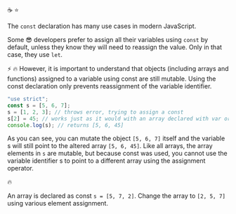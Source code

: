 :coffee: :star:

The `const` declaration has many use cases in modern JavaScript.

Some :sunglasses: developers prefer to assign all their variables using `const` by default, unless they know they will need to reassign the value. Only in that case, they use `let`.

:zap: :fire: However, it is important to understand that objects (including arrays and functions) assigned to a variable using const are still mutable. Using the const declaration only prevents reassignment of the variable identifier.

```javascript
"use strict";
const s = [5, 6, 7];
s = [1, 2, 3]; // throws error, trying to assign a const
s[2] = 45; // works just as it would with an array declared with var or let
console.log(s); // returns [5, 6, 45]
```

As you can see, you can mutate the object `[5, 6, 7]` itself and the variable s will still point to the altered array `[5, 6, 45]`. Like all arrays, the array elements in `s` are mutable, but because const was used, you cannot use the variable identifier s to point to a different array using the assignment operator.

:fire:

An array is declared as const `s = [5, 7, 2]`. Change the array to `[2, 5, 7]` using various element assignment.
